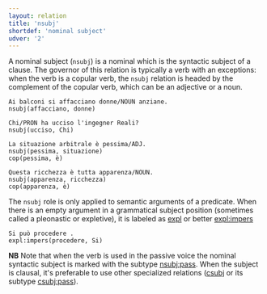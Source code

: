 ```yaml
---
layout: relation
title: 'nsubj'
shortdef: 'nominal subject'
udver: '2'
---
```


A nominal subject (<code>nsubj</code>) is a nominal which is the syntactic subject of a clause. The governor of this relation is typically a verb with an exceptions: when the verb is a copular verb, the <code>nsubj</code> relation is headed by the complement of the copular verb, which can be an adjective or a noun.

~~~ sdparse
Ai balconi si affacciano donne/NOUN anziane.
nsubj(affacciano, donne)
~~~
~~~ sdparse
Chi/PRON ha ucciso l'ingegner Reali?
nsubj(ucciso, Chi)
~~~
~~~ sdparse
La situazione arbitrale è pessima/ADJ.
nsubj(pessima, situazione)
cop(pessima, è)
~~~
~~~ sdparse
Questa ricchezza è tutta apparenza/NOUN.
nsubj(apparenza, ricchezza)
cop(apparenza, è)
~~~

The <code>nsubj</code> role is only applied to semantic arguments of a predicate. When there is an empty argument in a grammatical subject position (sometimes called a pleonastic or expletive), it is labeled as [expl]() or better [expl:impers]()

~~~ sdparse
Si può procedere .
expl:impers(procedere, Si)
~~~

**NB**
Note that when the verb is used in the passive voice the nominal syntactic subject is marked with the subtype [nsubj:pass]().
When the subject is clausal, it's preferable to use other specialized relations ([csubj]() or its subtype [csubj:pass]()).
<!-- Interlanguage links updated Po 6. listopadu 2023, 21:43:08 CET -->
